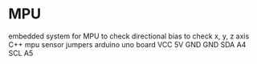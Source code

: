 # MPU
embedded system for MPU  to check directional bias to check x, y, z axis
C++
mpu sensor
jumpers
arduino uno board
VCC	5V
GND	GND
SDA	A4
SCL	A5
